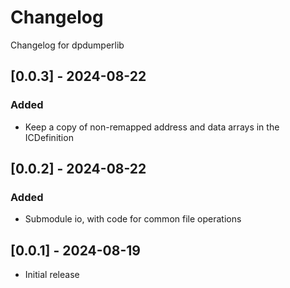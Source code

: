 # Changelog
Changelog for dpdumperlib

## [0.0.3] - 2024-08-22
### Added
- Keep a copy of non-remapped address and data arrays in the ICDefinition

## [0.0.2] - 2024-08-22
### Added
- Submodule io, with code for common file operations

## [0.0.1] - 2024-08-19
- Initial release
